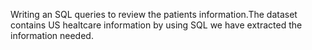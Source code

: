 Writing an SQL queries to review the patients information.The dataset contains US healtcare information by using SQL we have extracted the information needed.
